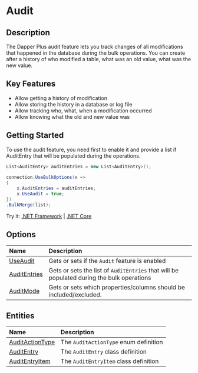 # Audit

## Description
The Dapper Plus audit feature lets you track changes of all modifications that happened in the database during the bulk operations. You can create after a history of who modified a table, what was an old value, what was the new value.

## Key Features
- Allow getting a history of modification
- Allow storing the history in a database or log file
- Allow tracking who, what, when a modification occurred
- Allow knowing what the old and new value was

## Getting Started
To use the audit feature, you need first to enable it and provide a list if AuditEntry that will be populated during the operations.

```csharp
List<AuditEntry> auditEntries = new List<AuditEntry>(); 
        
connection.UseBulkOptions(x => 
{ 
    x.AuditEntries = auditEntries; 
    x.UseAudit = true;
})
.BulkMerge(list);
```

Try it: [.NET Framework](https://dotnetfiddle.net/s8wLF9) | [.NET Core](https://dotnetfiddle.net/cjasQV)

## Options
| Name                               | Description                                                           |
|:-----------------------------------|:----------------------------------------------------------------------|
|[UseAudit](../options/use-audit.md)  | Gets or sets if the `Audit` feature is enabled |
|[AuditEntries](../options/audit-entries.md)  | Gets or sets the list of `AuditEntries` that will be populated during the bulk operations |
|[AuditMode](../options/audit-mode.md)  | Gets or sets which properties/columns should be included/excluded. |

## Entities
| Name                               | Description                                                           |
|:-----------------------------------|:----------------------------------------------------------------------|
|[AuditActionType](../options/audit-entities.md#audit-action-type) | The `AuditActionType` enum definition  |
|[AuditEntry](../options/audit-entities.md#audit-entry) | The `AuditEntry` class definition |
|[AuditEntryItem](../options/audit-entities.md#audit-entry-item) | The `AuditEntryItem` class definition |
